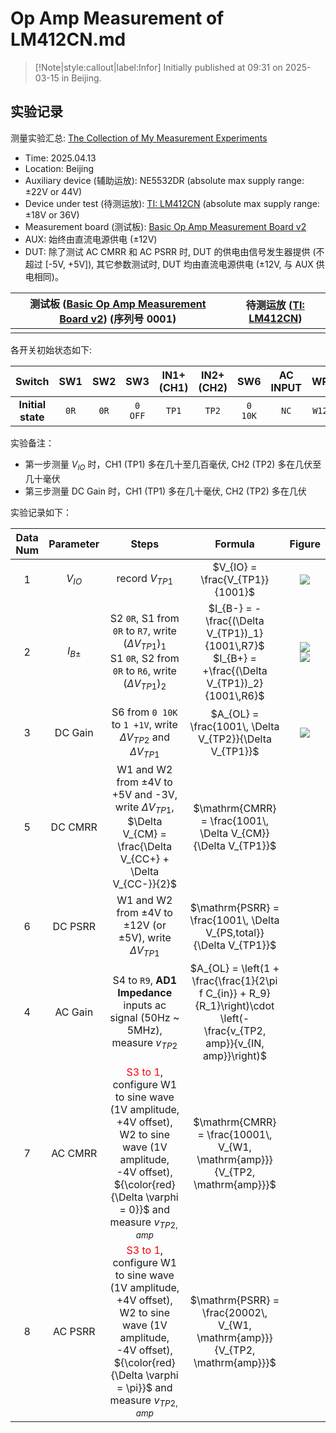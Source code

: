 # Op Amp Measurement of LM412CN.md


> [!Note|style:callout|label:Infor]
> Initially published at 09:31 on 2025-03-15 in Beijing.

## 实验记录

测量实验汇总: [The Collection of My Measurement Experiments](<Electronics/The Collection of My Measurement Experiments.md>)

- Time: 2025.04.13 
- Location: Beijing
- Auxiliary device (辅助运放): NE5532DR (absolute max supply range: ±22V or 44V)
- Device under test (待测运放): [TI: LM412CN](<https://www.ti.com/cn/lit/ds/symlink/lf412-n.pdf?ts=1747371346599&ref_url=https%253A%252F%252Fso.szlcsc.com%252F>) (absolute max supply range: ±18V or 36V)
- Measurement board (测试板): [Basic Op Amp Measurement Board v2](<ElectronicDesigns/Basic Op Amp Measurement Board v2.md>)
- AUX: 始终由直流电源供电 (±12V)
- DUT: 除了测试 AC CMRR 和 AC PSRR 时, DUT 的供电由信号发生器提供 (不超过 [-5V, +5V]), 其它参数测试时, DUT 均由直流电源供电 (±12V, 与 AUX 供电相同)。


<div class='center'>

| 测试板 ([Basic Op Amp Measurement Board v2](<ElectronicDesigns/Basic Op Amp Measurement Board v2.md>)) (序列号 0001) | 待测运放 ([TI: LM412CN](<https://www.ti.com/cn/lit/ds/symlink/lf412-n.pdf?ts=1747371346599&ref_url=https%253A%252F%252Fso.szlcsc.com%252F>)) |
|:-:|:-:|
 |  |  
</div>








各开关初始状态如下:
<div class='center'>

| Switch | SW1 | SW2 | SW3 | IN1+ (CH1) | IN2+ (CH2) | SW6 | AC INPUT | WP | DUTVCC |
|:-:|:-:|:-:|:-:|:-:|:-:|:-:|:-:|:-:|:-:|
 | **Initial state** | `0R` | `0R` | `0 OFF` | `TP1` | `TP2` | `0 10K` | `NC` | `W12` | `WP+-` or `AUX+-`  |

</div>









实验备注：
- 第一步测量 $V_{IO}$ 时，CH1 (TP1) 多在几十至几百毫伏, CH2 (TP2) 多在几伏至几十毫伏
- 第三步测量 DC Gain 时，CH1 (TP1) 多在几十毫伏, CH2 (TP2) 多在几伏









实验记录如下：
<div class='center'>

| Data Num | Parameter | Steps | Formula | Figure |
|:-:|:-:|:-:|:-:|:-:|
 | 1 | $V_{IO}$ |record $V_{TP1}$ | $V_{IO} = \frac{V_{TP1}}{1001}$  | <div class="center"><img src="https://imagebank-0.oss-cn-beijing.aliyuncs.com/VS-PicGo/2025-05-16-18-51-04_Op Amp Measurement of Discrete uA741.png"/></div> |
 | 2 | $I_{B\pm}$ |S2 `0R`, S1 from `0R` to `R7`, write $(\Delta V_{TP1})_{1}$ <br> S1 `0R`, S2 from `0R` to `R6`, write $(\Delta V_{TP1})_{2}$ | $I_{B-} = - \frac{(\Delta V_{TP1})_1}{1001\,R7}$ <br> $I_{B+} = +\frac{(\Delta V_{TP1})_2}{1001\,R6}$ | <div class="center"><img src="https://imagebank-0.oss-cn-beijing.aliyuncs.com/VS-PicGo/2025-05-16-18-55-06_Op Amp Measurement of Discrete uA741.png"/></div><div class="center"><img src="https://imagebank-0.oss-cn-beijing.aliyuncs.com/VS-PicGo/2025-05-16-18-55-57_Op Amp Measurement of Discrete uA741.png"/></div> |
 | 3 | DC Gain | S6 from `0 10K` to `1 +1V`, write $\Delta V_{TP2}$ and $\Delta V_{TP1}$ | $A_{OL} = \frac{1001\, \Delta V_{TP2}}{\Delta V_{TP1}}$  | <div class="center"><img src="https://imagebank-0.oss-cn-beijing.aliyuncs.com/VS-PicGo/2025-05-16-18-58-44_Op Amp Measurement of Discrete uA741.png"/></div> |
 | 5 | DC CMRR |W1 and W2 from ±4V to +5V and -3V, write $\Delta V_{TP1}$, $\Delta V_{CM} = \frac{\Delta V_{CC+} + \Delta V_{CC-}}{2}$ | $\mathrm{CMRR} = \frac{1001\, \Delta V_{CM}}{\Delta V_{TP1}}$ |  |
 | 6 | DC PSRR |W1 and W2 from ±4V to ±12V (or ±5V), write $\Delta V_{TP1}$ | $\mathrm{PSRR} = \frac{1001\, \Delta V_{PS,total}}{\Delta V_{TP1}}$ |  |
 | 4 | AC Gain | S4 to `R9`, **AD1 Impedance** inputs ac signal (50Hz ~ 5MHz), measure $v_{TP2}$ | $A_{OL} = \left(1 + \frac{\frac{1}{2\pi f C_{in}} + R_9}{R_1}\right)\cdot \left(- \frac{v_{TP2, amp}}{v_{IN, amp}}\right)$ |  |
 | 7 | AC CMRR | <span style='color:red'> S3 to 1</span>, configure W1 to sine wave (1V amplitude, +4V offset), W2 to sine wave (1V amplitude, -4V offset), ${\color{red}{\Delta \varphi = 0}}$ and measure $v_{TP2, amp}$ | $\mathrm{CMRR} = \frac{10001\, V_{W1, \mathrm{amp}}}{V_{TP2, \mathrm{amp}}}$ |  |
 | 8 | AC PSRR |<span style='color:red'> S3 to 1</span>, configure W1 to sine wave (1V amplitude, +4V offset), W2 to sine wave (1V amplitude, -4V offset), ${\color{red}{\Delta \varphi = \pi}}$ and measure $v_{TP2, amp}$ | $\mathrm{PSRR} = \frac{20002\, V_{W1, \mathrm{amp}}}{V_{TP2, \mathrm{amp}}}$ |  |

</div>

